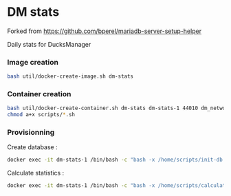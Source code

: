 # DM stats

Forked from https://github.com/bperel/mariadb-server-setup-helper

Daily stats for DucksManager

### Image creation

```bash
bash util/docker-create-image.sh dm-stats
```

### Container creation

```bash
bash util/docker-create-container.sh dm-stats dm-stats-1 44010 dm_network
chmod a+x scripts/*.sh
```

### Provisionning

Create database :
```bash
docker exec -it dm-stats-1 /bin/bash -c "bash -x /home/scripts/init-db.sh"
```

Calculate statistics :
```bash
docker exec -it dm-stats-1 /bin/bash -c "bash -x /home/scripts/calculate-stats.sh"
```